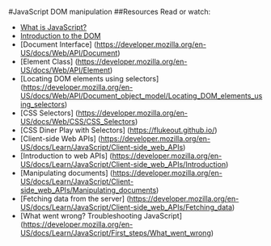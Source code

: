 #JavaScript DOM manipulation
##Resources
Read or watch:
* [What is JavaScript?](https://developer.mozilla.org/en-US/docs/Learn/JavaScript/First_steps/What_is_JavaScript)
* [Introduction to the DOM](https://developer.mozilla.org/en-US/docs/Web/API/Document_Object_Model/Introduction)
* [Document Interface] (https://developer.mozilla.org/en-US/docs/Web/API/Document)
* [Element Class] (https://developer.mozilla.org/en-US/docs/Web/API/Element)
* [Locating DOM elements using selectors] (https://developer.mozilla.org/en-US/docs/Web/API/Document_object_model/Locating_DOM_elements_using_selectors)
* [CSS Selectors] (https://developer.mozilla.org/en-US/docs/Web/CSS/CSS_Selectors)
* [CSS Diner Play with Selectors] (https://flukeout.github.io/)
* [Client-side Web APIs] (https://developer.mozilla.org/en-US/docs/Learn/JavaScript/Client-side_web_APIs)
* [Introduction to web APIs] (https://developer.mozilla.org/en-US/docs/Learn/JavaScript/Client-side_web_APIs/Introduction)
* [Manipulating documents] (https://developer.mozilla.org/en-US/docs/Learn/JavaScript/Client-side_web_APIs/Manipulating_documents)
* [Fetching data from the server] (https://developer.mozilla.org/en-US/docs/Learn/JavaScript/Client-side_web_APIs/Fetching_data)
* [What went wrong? Troubleshooting JavaScript] (https://developer.mozilla.org/en-US/docs/Learn/JavaScript/First_steps/What_went_wrong)